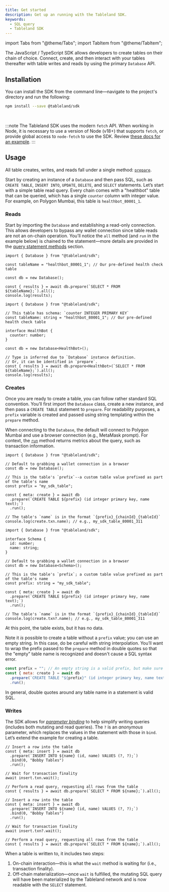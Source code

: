 ```yaml
---
title: Get started
description: Get up an running with the Tableland SDK.
keywords:
  - SQL query
  - Tableland SDK
---
```


import Tabs from "@theme/Tabs";
import TabItem from "@theme/TabItem";

The JavaScript / TypeScript SDK allows developers to create tables on their chain of choice. Connect, create, and then interact with your tables thereafter with table writes and reads by using the primary `Database` API.

## Installation

You can install the SDK from the command line—navigate to the project's directory and run the following:

```bash npm2yarn
npm install --save @tableland/sdk
```

<br />

:::note
The Tableland SDK uses the modern `fetch` API. When working in Node, it is necessary to use a version of Node (v18+) that supports `fetch`, or provide global access to `node-fetch` to use the SDK. Review [these docs for an example](https://github.com/node-fetch/node-fetch#providing-global-access).
:::

## Usage

All table creates, writes, and reads fall under a single method: [`prepare`](prepared-statements).

Start by creating an instance of a `Database` and then pass SQL, such as `CREATE TABLE`, `INSERT INTO`, `UPDATE`, `DELETE`, and `SELECT` statements. Let’s start with a simple table read query. Every chain comes with a "healthbot" table that can be queried, which has a single `counter` column with integer value. For example, on Polygon Mumbai, this table is `healthbot_80001_1`.

### Reads

Start by importing the `Database` and establishing a read-only connection. This allows developers to bypass any wallet connection since table reads are not an on-chain operation. You’ll notice the `all` method (and `run` in the example below) is chained to the statement—more details are provided in the [query statement methods](query-statement-methods) section.

<Tabs groupId="sdk">
  <TabItem value="js" label="JavaScript" default>

    import { Database } from "@tableland/sdk";

    const tableName = "healthbot_80001_1"; // Our pre-defined health check table

    const db = new Database();

    const { results } = await db.prepare(`SELECT * FROM ${tableName};`).all();
    console.log(results);

  </TabItem>
    <TabItem value="ts" label="TypeScript">

    import { Database } from "@tableland/sdk";

    // This table has schema: `counter INTEGER PRIMARY KEY`
    const tableName: string = "healthbot_80001_1"; // Our pre-defined health check table

    interface HealthBot {
      counter: number;
    }

    const db = new Database<HealthBot>();

    // Type is inferred due to `Database` instance definition.
    // Or, it can be identified in `prepare`.
    const { results } = await db.prepare<HealthBot>(`SELECT * FROM ${tableName};`).all();
    console.log(results);

  </TabItem>
</Tabs>

### Creates

Once you are ready to create a table, you can follow rather standard SQL convention. You’ll first import the `Database` class, create a new instance, and then pass a `CREATE TABLE` statement to `prepare`. For readability purposes, a `prefix` variable is created and passed using string templating within the `prepare` method.

When connecting to the `Database`, the default will connect to Polygon Mumbai and use a browser connection (e.g., MetaMask prompt). For context, the [`run`](query-statement-methods#run) method returns metrics about the query, such as transaction information.

<Tabs groupId="sdk">
  <TabItem value="js" label="JavaScript" default>

    import { Database } from "@tableland/sdk";

    // Default to grabbing a wallet connection in a browser
    const db = new Database();

    // This is the table's `prefix`--a custom table value prefixed as part of the table's name
    const prefix = "my_sdk_table";

    const { meta: create } = await db
      .prepare(`CREATE TABLE ${prefix} (id integer primary key, name text);`)
      .run();

    // The table's `name` is in the format `{prefix}_{chainId}_{tableId}`
    console.log(create.txn.name); // e.g., my_sdk_table_80001_311

  </TabItem>
    <TabItem value="ts" label="TypeScript">

    import { Database } from "@tableland/sdk";

    interface Schema {
      id: number;
      name: string;
    }

    // Default to grabbing a wallet connection in a browser
    const db = new Database<Schema>();

    // This is the table's `prefix`; a custom table value prefixed as part of the table's name
    const prefix: string = "my_sdk_table";

    const { meta: create } = await db
      .prepare(`CREATE TABLE ${prefix} (id integer primary key, name text);`)
      .run();

    // The table's `name` is in the format `{prefix}_{chainId}_{tableId}`
    console.log(create.txn?.name); // e.g., my_sdk_table_80001_311

  </TabItem>
</Tabs>

At this point, the table exists, but it has no data.

Note it _is_ possible to create a table without a `prefix` value; you can use an empty string. In this case, do be careful with string interpolation. You’ll want to wrap the prefix passed to the `prepare` method in double quotes so that the "empty" table name is recognized and doesn't cause a SQL syntax error.

```js
const prefix = ""; // An empty string is a valid prefix, but make sure the CREATE TABLE statement sees it!
const { meta: create } = await db
  .prepare(`CREATE TABLE "${prefix}" (id integer primary key, name text);`)
  .run();
```

In general, double quotes around any table name in a statement is valid SQL.

### Writes

The SDK allows for _[parameter binding](prepared-statements#parameter-binding)_ to help simplify writing queries (includes both mutating and read queries). The `?` is an _anonymous_ parameter, which replaces the values in the statement with those in `bind`. Let’s extend the example for creating a table.

<Tabs groupId="sdk">
  <TabItem value="js" label="JavaScript" default>

    // Insert a row into the table
    const { meta: insert } = await db
      .prepare(`INSERT INTO ${name} (id, name) VALUES (?, ?);`)
      .bind(0, "Bobby Tables")
      .run();

    // Wait for transaction finality
    await insert.txn.wait();

    // Perform a read query, requesting all rows from the table
    const { results } = await db.prepare(`SELECT * FROM ${name};`).all();

  </TabItem>
    <TabItem value="ts" label="TypeScript">

    // Insert a row into the table
    const { meta: insert } = await db
      .prepare(`INSERT INTO ${name} (id, name) VALUES (?, ?);`)
      .bind(0, "Bobby Tables")
      .run();

    // Wait for transaction finality
    await insert.txn?.wait();

    // Perform a read query, requesting all rows from the table
    const { results } = await db.prepare(`SELECT * FROM ${name};`).all();

  </TabItem>
</Tabs>

When a table is written to, it includes two steps:

1. On-chain interaction—this is what the `wait` method is waiting for (i.e., transaction finality).
2. Off-chain materialization—once `wait` is fulfilled, the mutating SQL query will have been materialized by the Tableland network and is now readable with the `SELECT` statement.
